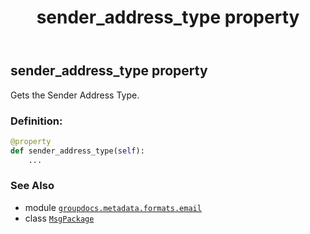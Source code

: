 ﻿---
title: sender_address_type property
second_title: GroupDocs.Metadata for Python via .NET API References
description: 
type: docs
url: /python-net/groupdocs.metadata.formats.email/msgpackage/sender_address_type/
is_root: false
weight: 400
---

## sender_address_type property


Gets the Sender Address Type.
### Definition:
```python
@property
def sender_address_type(self):
    ...
```

### See Also
* module [`groupdocs.metadata.formats.email`](../../)
* class [`MsgPackage`](/metadata/python-net/groupdocs.metadata.formats.email/msgpackage)
